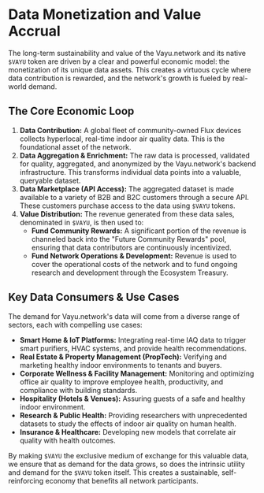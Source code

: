 # Data Monetization and Value Accrual

The long-term sustainability and value of the Vayu.network and its native `$VAYU` token are driven by a clear and powerful economic model: the monetization of its unique data assets. This creates a virtuous cycle where data contribution is rewarded, and the network's growth is fueled by real-world demand.

## The Core Economic Loop

1.  **Data Contribution:** A global fleet of community-owned Flux devices collects hyperlocal, real-time indoor air quality data. This is the foundational asset of the network.
2.  **Data Aggregation & Enrichment:** The raw data is processed, validated for quality, aggregated, and anonymized by the Vayu.network's backend infrastructure. This transforms individual data points into a valuable, queryable dataset.
3.  **Data Marketplace (API Access):** The aggregated dataset is made available to a variety of B2B and B2C customers through a secure API. These customers purchase access to the data using `$VAYU` tokens.
4.  **Value Distribution:** The revenue generated from these data sales, denominated in `$VAYU`, is then used to:
    *   **Fund Community Rewards:** A significant portion of the revenue is channeled back into the "Future Community Rewards" pool, ensuring that data contributors are continuously incentivized.
    *   **Fund Network Operations & Development:** Revenue is used to cover the operational costs of the network and to fund ongoing research and development through the Ecosystem Treasury.

## Key Data Consumers & Use Cases

The demand for Vayu.network's data will come from a diverse range of sectors, each with compelling use cases:

*   **Smart Home & IoT Platforms:** Integrating real-time IAQ data to trigger smart purifiers, HVAC systems, and provide health recommendations.
*   **Real Estate & Property Management (PropTech):** Verifying and marketing healthy indoor environments to tenants and buyers.
*   **Corporate Wellness & Facility Management:** Monitoring and optimizing office air quality to improve employee health, productivity, and compliance with building standards.
*   **Hospitality (Hotels & Venues):** Assuring guests of a safe and healthy indoor environment.
*   **Research & Public Health:** Providing researchers with unprecedented datasets to study the effects of indoor air quality on human health.
*   **Insurance & Healthcare:** Developing new models that correlate air quality with health outcomes.

By making `$VAYU` the exclusive medium of exchange for this valuable data, we ensure that as demand for the data grows, so does the intrinsic utility and demand for the `$VAYU` token itself. This creates a sustainable, self-reinforcing economy that benefits all network participants. 